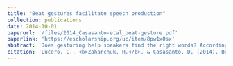 ```yaml
---
title: "Beat gestures facilitate speech production"
collection: publications
date: 2014-10-01
paperurl: '/files/2014_Casasanto-etal_beat-gesture.pdf'
paperlink: 'https://escholarship.org/uc/item/8pw1x0sx'
abstract: 'Does gesturing help speakers find the right words? According to several theories of speech-gesture relationships, iconic gestures should facilitate speech production, but beat gestures should not. Here we tested the effects of gesturing on word production in two experiments. Participants produced low-frequency words from their definitions while instructed to perform beat gestures, iconic gestures, or while not given any instructions about gesturing (baseline condition). Compared to baseline, participants were faster to produce the target words while performing beat gestures, bimanually or with their left hand alone, but they were slower to produce the target words when instructed to perform iconic gestures. Results provide the first evidence that beat gestures can help speakers produce words. This benefit may arise from the fact that gestures are motor actions, rather than from any special properties of gestures, per se.'
citation: 'Lucero, C., <b>Zaharchuk, H.</b>, & Casasanto, D. (2014). Beat gestures facilitate speech production. In P. Bello, M. Guarini, M. McShane, & B. Scassellati (Eds.), <i>Proceedings of the 36th Annual Meeting of the Cognitive Science Society</i>. Red Hook, NY: Curran Associates.'
---
```


